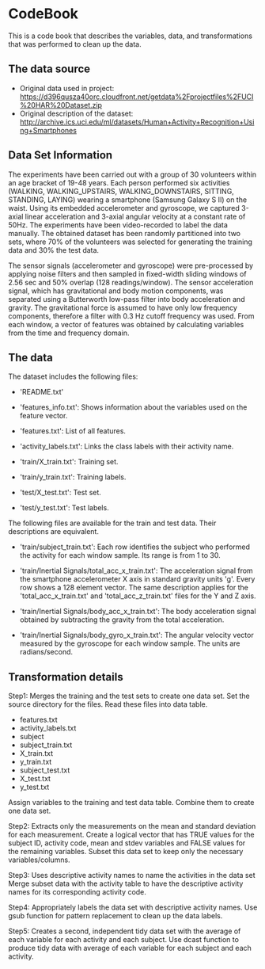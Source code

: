 # CodeBook

This is a code book that describes the variables, data, and transformations that was performed to clean up the data.

## The data source

* Original data used in project: https://d396qusza40orc.cloudfront.net/getdata%2Fprojectfiles%2FUCI%20HAR%20Dataset.zip
* Original description of the dataset: http://archive.ics.uci.edu/ml/datasets/Human+Activity+Recognition+Using+Smartphones

## Data Set Information

The experiments have been carried out with a group of 30 volunteers within an age bracket of 19-48 years. Each person performed six activities (WALKING, WALKING_UPSTAIRS, WALKING_DOWNSTAIRS, SITTING, STANDING, LAYING) wearing a smartphone (Samsung Galaxy S II) on the waist. Using its embedded accelerometer and gyroscope, we captured 3-axial linear acceleration and 3-axial angular velocity at a constant rate of 50Hz. The experiments have been video-recorded to label the data manually. The obtained dataset has been randomly partitioned into two sets, where 70% of the volunteers was selected for generating the training data and 30% the test data.

The sensor signals (accelerometer and gyroscope) were pre-processed by applying noise filters and then sampled in fixed-width sliding windows of 2.56 sec and 50% overlap (128 readings/window). The sensor acceleration signal, which has gravitational and body motion components, was separated using a Butterworth low-pass filter into body acceleration and gravity. The gravitational force is assumed to have only low frequency components, therefore a filter with 0.3 Hz cutoff frequency was used. From each window, a vector of features was obtained by calculating variables from the time and frequency domain.

## The data

The dataset includes the following files:

- 'README.txt'

- 'features_info.txt': Shows information about the variables used on the feature vector.

- 'features.txt': List of all features.

- 'activity_labels.txt': Links the class labels with their activity name.

- 'train/X_train.txt': Training set.

- 'train/y_train.txt': Training labels.

- 'test/X_test.txt': Test set.

- 'test/y_test.txt': Test labels.

The following files are available for the train and test data. Their descriptions are equivalent.

- 'train/subject_train.txt': Each row identifies the subject who performed the activity for each window sample. Its range is from 1 to 30.

- 'train/Inertial Signals/total_acc_x_train.txt': The acceleration signal from the smartphone accelerometer X axis in standard gravity units 'g'. Every row shows a 128 element vector. The same description applies for the 'total_acc_x_train.txt' and 'total_acc_z_train.txt' files for the Y and Z axis.

- 'train/Inertial Signals/body_acc_x_train.txt': The body acceleration signal obtained by subtracting the gravity from the total acceleration.

- 'train/Inertial Signals/body_gyro_x_train.txt': The angular velocity vector measured by the gyroscope for each window sample. The units are radians/second.


## Transformation details

Step1: Merges the training and the test sets to create one data set.
Set the source directory for the files. Read these files into data table. 
 - features.txt
 - activity_labels.txt
 - subject
 - subject_train.txt
 - X_train.txt
 - y_train.txt
 - subject_test.txt
 - X_test.txt
 - y_test.txt

Assign variables to the training and test data table. Combine them to create one data set.

Step2: Extracts only the measurements on the mean and standard deviation for each measurement.
Create a logical vector that has TRUE values for the subject ID, activity code, mean and stdev variables and FALSE values for the remaining variables.
Subset this data set to keep only the necessary variables/columns.

Step3: Uses descriptive activity names to name the activities in the data set
Merge subset data with the activity table to have the descriptive activity names for its corresponding activity code.

Step4: Appropriately labels the data set with descriptive activity names.
Use gsub function for pattern replacement to clean up the data labels.

Step5: Creates a second, independent tidy data set with the average of each variable for each activity and each subject.
Use dcast function to produce tidy data with average of each variable for each subject and each activity.
